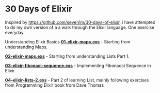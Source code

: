 # 30 Days of Elixir 

Inspired by https://github.com/seven1m/30-days-of-elixir, i have attempted to do my own version of a a walk through the Elixir language. One exercise everyday. 

Understanding Elixir Basics 
**[01-elixir-maps.exs](01-elixir-maps.exs)** - Starting from understanding Maps. 

**[02-elixir-maps.exs](02-elixir-maps.exs)** - Starting from understanding Lists Part 1. 

**[03-elixir-fibonaci-sequence.exs](03-elixir-fibonaci-sequence.exs)** - Implementing Fibonacci Sequence in Elixir. 

**[04-elixir-lists-2.exs](03-elixir-lists-2.exs)** - Part 2 of learning List, mainly following exercises from Programming Elixir book from Dave Thomas